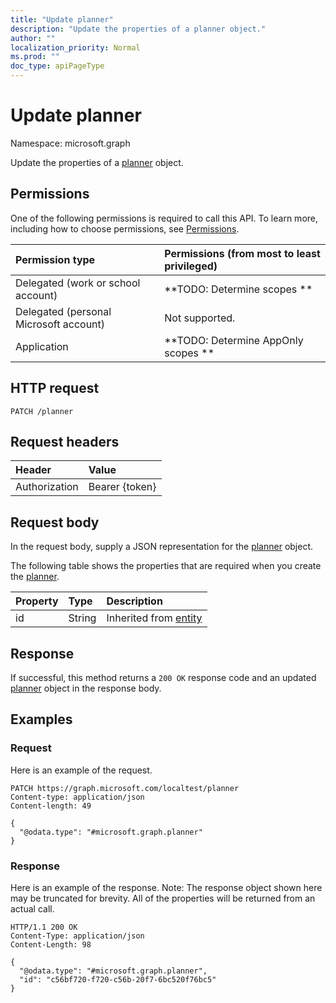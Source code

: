```yaml
---
title: "Update planner"
description: "Update the properties of a planner object."
author: ""
localization_priority: Normal
ms.prod: ""
doc_type: apiPageType
---
```


# Update planner

Namespace: microsoft.graph

Update the properties of a [planner](../resources/planner.md) object.

## Permissions
One of the following permissions is required to call this API. To learn more, including how to choose permissions, see [Permissions](/concepts/permissions-reference.md).

|Permission type|Permissions (from most to least privileged)|
|:---|:---|
|Delegated (work or school account)|**TODO: Determine scopes **|
|Delegated (personal Microsoft account)|Not supported.|
|Application|**TODO: Determine AppOnly scopes **|

## HTTP request
<!-- {
  "blockType": "ignored"
}
-->
``` http
PATCH /planner
```

## Request headers
|Header|Value|
|:---|:---|
|Authorization|Bearer {token}|

## Request body
In the request body, supply a JSON representation for the [planner](../resources/planner.md) object.

The following table shows the properties that are required when you create the [planner](../resources/planner.md).

|Property|Type|Description|
|:---|:---|:---|
|id|String| Inherited from [entity](../resources/entity.md)|



## Response
If successful, this method returns a `200 OK` response code and an updated [planner](../resources/planner.md) object in the response body.

## Examples

### Request
Here is an example of the request.
<!-- {
  "blockType": "request",
  "name": "update_planner"
}
-->
``` http
PATCH https://graph.microsoft.com/localtest/planner
Content-type: application/json
Content-length: 49

{
  "@odata.type": "#microsoft.graph.planner"
}
```

### Response
Here is an example of the response. Note: The response object shown here may be truncated for brevity. All of the properties will be returned from an actual call.
<!-- {
  "blockType": "response",
  "truncated": true
}
-->
``` http
HTTP/1.1 200 OK
Content-Type: application/json
Content-Length: 98

{
  "@odata.type": "#microsoft.graph.planner",
  "id": "c56bf720-f720-c56b-20f7-6bc520f76bc5"
}
```

